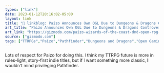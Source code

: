 ```yaml
---
types: ["link"]
date: 2023-01-12T20:16:02-05:00
layout: link
title: "🔗 linkblog: Paizo Announces Own OGL Due to Dungeons & Dragons Controversy'"
art_title: "Paizo Announces Own OGL Due to Dungeons & Dragons Controversy"
art_link: "https://gizmodo.com/paizo-wizards-of-the-coast-dnd-open-rpg-ogl-1-1-1849982443"
source: ["gizmodo.com"]
tags: ["TTRPGs","Paizo","Pathfinder","Dungeons and Dragons","Open Gaming License","Wizards of the Coast"]
---
```

Lots of respect for Paizo for doing this. I think my TTRPG future is more in rules-light, story-first indie titles, but if I want something more classic, I wouldn't mind privileging Pathfinder.  
 
